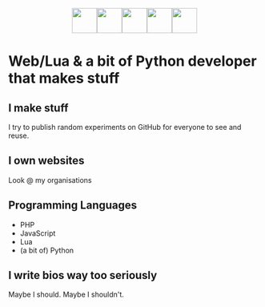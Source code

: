 <p align="center">
  <img src="https://upload.wikimedia.org/wikipedia/commons/thumb/9/99/Unofficial_JavaScript_logo_2.svg/1200px-Unofficial_JavaScript_logo_2.svg.png" height="50px"><img src="https://upload.wikimedia.org/wikipedia/commons/thumb/c/cf/Lua-Logo.svg/947px-Lua-Logo.svg.png" height="50px"><img src="https://meaxisnetwork.net/assets/images/square_logo.png" width="50px" height="50px"><img src="https://www.php.net/images/logos/new-php-logo.png" height="50px"><img src="https://upload.wikimedia.org/wikipedia/commons/thumb/c/c3/Python-logo-notext.svg/1200px-Python-logo-notext.svg.png" width="50px" height="50px">
</p>

# Web/Lua & a bit of Python developer that makes stuff
## I make stuff
I try to publish random experiments on GitHub for everyone to see and reuse.

## I own websites
Look @ my organisations

## Programming Languages
* PHP
* JavaScript
* Lua
* (a bit of) Python

## I write bios way too seriously
Maybe I should. Maybe I shouldn't.


